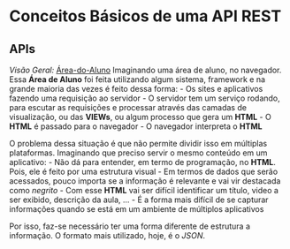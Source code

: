 # Conceitos Básicos de uma API REST

## APIs
*Visão Geral:*
[Área-do-Aluno](../prints/1-area-do-aluno.png)
Imaginando uma área de aluno, no navegador. Essa **Área de Aluno** foi feita utilizando algum sistema, framework e na grande maioria das vezes é feito dessa forma:
    - Os sites e aplicativos fazendo uma requisição ao servidor
    - O servidor tem um serviço rodando, para escutar as requisições e processar através das camadas de visualização, ou das **VIEWs**, ou algum processo que gera um **HTML**
    - O **HTML** é passado para o navegador
    - O navegador interpreta o **HTML**

O problema dessa situação é que não permite dividir isso em múltiplas plataformas.
Imaginando que preciso servir o mesmo conteúdo em um aplicativo:
    - Não dá para entender, em termo de programação, no **HTML**. Pois, ele é feito por uma estrutura visual
    - Em termos de dados que serão acessados, pouco importa se a informação é relevante e vai vir destacada como *negrito*
    - Com esse **HTML** vai ser difícil identificar um título, video a ser exibido, descrição da aula, ...
    - É a forma mais difícil de se capturar informações quando se está em um ambiente de múltiplos aplicativos

Por isso, faz-se necessário ter uma forma diferente de estrutura a informação. O formato mais utilizado, hoje, é o *JSON*.
